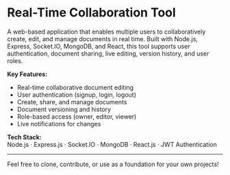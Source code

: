 # Real-Time Collaboration Tool

A web-based application that enables multiple users to collaboratively create, edit, and manage documents in real time. Built with Node.js, Express, Socket.IO, MongoDB, and React, this tool supports user authentication, document sharing, live editing, version history, and user roles.

**Key Features:**
- Real-time collaborative document editing
- User authentication (signup, login, logout)
- Create, share, and manage documents
- Document versioning and history
- Role-based access (owner, editor, viewer)
- Live notifications for changes

**Tech Stack:**  
Node.js · Express.js · Socket.IO · MongoDB · React.js · JWT Authentication

---

Feel free to clone, contribute, or use as a foundation for your own projects!
